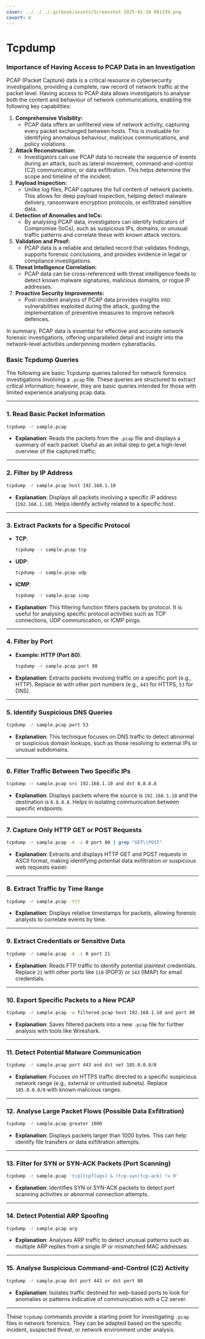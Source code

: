 ```yaml
---
cover: ../../../.gitbook/assets/Screenshot 2025-01-10 081339.png
coverY: 0
---
```


# Tcpdump

### **Importance of Having Access to PCAP Data in an Investigation**

PCAP (Packet Capture) data is a critical resource in cybersecurity investigations, providing a complete, raw record of network traffic at the packet level. Having access to PCAP data allows investigators to analyse both the content and behaviour of network communications, enabling the following key capabilities:

1. **Comprehensive Visibility:**
   * PCAP data offers an unfiltered view of network activity, capturing every packet exchanged between hosts. This is invaluable for identifying anomalous behaviour, malicious communications, and policy violations.
2. **Attack Reconstruction:**
   * Investigators can use PCAP data to recreate the sequence of events during an attack, such as lateral movement, command-and-control (C2) communication, or data exfiltration. This helps determine the scope and timeline of the incident.
3. **Payload Inspection:**
   * Unlike log files, PCAP captures the full content of network packets. This allows for deep payload inspection, helping detect malware delivery, ransomware encryption protocols, or exfiltrated sensitive data.
4. **Detection of Anomalies and IoCs:**
   * By analysing PCAP data, investigators can identify Indicators of Compromise (IoCs), such as suspicious IPs, domains, or unusual traffic patterns and correlate these with known attack vectors.
5. **Validation and Proof:**
   * PCAP data is a reliable and detailed record that validates findings, supports forensic conclusions, and provides evidence in legal or compliance investigations.
6. **Threat Intelligence Correlation:**
   * PCAP data can be cross-referenced with threat intelligence feeds to detect known malware signatures, malicious domains, or rogue IP addresses.
7. **Proactive Security Improvements:**
   * Post-incident analysis of PCAP data provides insights into vulnerabilities exploited during the attack, guiding the implementation of preventive measures to improve network defences.

In summary, PCAP data is essential for effective and accurate network forensic investigations, offering unparalleled detail and insight into the network-level activities underpinning modern cyberattacks.

### Basic Tcpdump Queries

The following are basic Tcpdump queries tailored for network forensics investigations involving a `.pcap` file. These queries are structured to extract critical information; however, they are basic queries intended for those with limited experience analysing pcap data.

***

### 1. Read **Basic Packet Information**

```bash
tcpdump -r sample.pcap
```

* **Explanation**: Reads the packets from the `.pcap` file and displays a summary of each packet. Useful as an initial step to get a high-level overview of the captured traffic.

***

### 2. **Filter by IP Address**

```bash
tcpdump -r sample.pcap host 192.168.1.10
```

* **Explanation**: Displays all packets involving a specific IP address (`192.168.1.10`). Helps identify activity related to a specific host.

***

### 3. **Extract Packets for a Specific Protocol**

*   **TCP**:

    ```bash
    tcpdump -r sample.pcap tcp
    ```
*   **UDP**:

    ```bash
    tcpdump -r sample.pcap udp
    ```
*   **ICMP**:

    ```bash
    tcpdump -r sample.pcap icmp
    ```
* **Explanation**: This filtering function filters packets by protocol. It is useful for analysing specific protocol activities such as TCP connections, UDP communication, or ICMP pings.

***

### 4. **Filter by Port**

*   **Example: HTTP (Port 80)**:

    ```bash
    tcpdump -r sample.pcap port 80
    ```
* **Explanation**: Extracts packets involving traffic on a specific port (e.g., HTTP). Replace `80` with other port numbers (e.g., `443` for HTTPS, `53` for DNS).

***

### 5. **Identify Suspicious DNS Queries**

```bash
tcpdump -r sample.pcap port 53
```

* **Explanation**: This technique focuses on DNS traffic to detect abnormal or suspicious domain lookups, such as those resolving to external IPs or unusual subdomains.

***

### 6. **Filter Traffic Between Two Specific IPs**

```bash
tcpdump -r sample.pcap src 192.168.1.10 and dst 8.8.8.8
```

* **Explanation**: Displays packets where the source is `192.168.1.10` and the destination is `8.8.8.8`. Helps in isolating communication between specific endpoints.

***

### 7. **Capture Only HTTP GET or POST Requests**

```bash
tcpdump -r sample.pcap -A -s 0 port 80 | grep "GET\|POST"
```

* **Explanation**: Extracts and displays HTTP GET and POST requests in ASCII format, making identifying potential data exfiltration or suspicious web requests easier.

***

### 8. **Extract Traffic by Time Range**

```bash
tcpdump -r sample.pcap -ttt
```

* **Explanation**: Displays relative timestamps for packets, allowing forensic analysts to correlate events by time.

***

### 9. **Extract Credentials or Sensitive Data**

```bash
tcpdump -r sample.pcap -A -s 0 port 21
```

* **Explanation**: Reads FTP traffic to identify potential plaintext credentials. Replace `21` with other ports like `110` (POP3) or `143` (IMAP) for email credentials.

***

### 10. **Export Specific Packets to a New PCAP**

```bash
tcpdump -r sample.pcap -w filtered.pcap host 192.168.1.10 and port 80
```

* **Explanation**: Saves filtered packets into a new `.pcap` file for further analysis with tools like Wireshark.

***

### 11. **Detect Potential Malware Communication**

```bash
tcpdump -r sample.pcap port 443 and dst net 185.0.0.0/8
```

* **Explanation**: Focuses on HTTPS traffic directed to a specific suspicious network range (e.g., external or untrusted subnets). Replace `185.0.0.0/8` with known malicious ranges.

***

### 12. **Analyse Large Packet Flows (Possible Data Exfiltration)**

```bash
tcpdump -r sample.pcap greater 1000
```

* **Explanation**: Displays packets larger than 1000 bytes. This can help identify file transfers or data exfiltration attempts.

***

### 13. **Filter for SYN or SYN-ACK Packets (Port Scanning)**

```bash
tcpdump -r sample.pcap 'tcp[tcpflags] & (tcp-syn|tcp-ack) != 0'
```

* **Explanation**: Identifies SYN or SYN-ACK packets to detect port scanning activities or abnormal connection attempts.

***

### 14. **Detect Potential ARP Spoofing**

```bash
tcpdump -r sample.pcap arp
```

* **Explanation**: Analyses ARP traffic to detect unusual patterns such as multiple ARP replies from a single IP or mismatched MAC addresses.

***

### 15. **Analyse Suspicious Command-and-Control (C2) Activity**

```bash
tcpdump -r sample.pcap dst port 443 or dst port 80
```

* **Explanation**: Isolates traffic destined for web-based ports to look for anomalies or patterns indicative of communication with a C2 server.

***

These `tcpdump` commands provide a starting point for investigating `.pcap` files in network forensics. They can be adapted based on the specific incident, suspected threat, or network environment under analysis.
